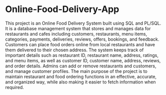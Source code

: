 # Online-Food-Delivery-App
This project is an Online Food Delivery System built using SQL and PL/SQL. It is a database management system that stores and manages data for restaurants and cafes including customers, restaurants, menu items, categories, payments, deliveries, reviews, offers, bookings, and feedback. Customers can place food orders online from local restaurants and have them delivered to their chosen address. The system keeps track of important details such as restaurant ID, restaurant name, address, ratings, and menu items, as well as customer ID, customer name, address, reviews, and order details. Admins can add or remove restaurants and customers, and manage customer profiles. The main purpose of the project is to maintain restaurant and food ordering functions in an effective, accurate, and organized way, while also making it easier to fetch information when required.
